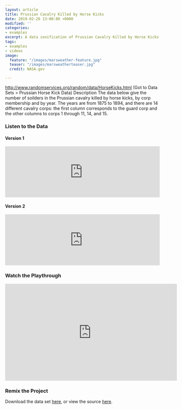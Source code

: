 ```yaml
---
layout: article
title: Prussian Cavalry Killed by Horse Kicks
date: 2019-02-26 13:00:00 +0000
modified: ''
categories:
- examples
excerpt: A data sonification of Prussian Cavalry Killed by Horse Kicks
tags:
- examples
- videos
image:
  feature: "/images/marsweather-feature.jpg"
  teaser: "/images/marsweatherteaser.jpg"
  credit: NASA.gov

---
```

http://www.randomservices.org/random/data/HorseKicks.html (Got to Data Sets > Prussian Horse Kick Data)  Description
The data below give the number of soilders in the Prussian cavalry killed by horse kicks, by corp membership and by year. The years are from 1875 to 1894, and there are 14 different cavalry corps: the first column corresponds to the guard corp and the other columns to corps 1 through 11, 14, and 15.

### Listen to the Data

#### Version 1

<iframe width="100%" height="166" scrolling="no" frameborder="no" allow="autoplay" src="https://w.soundcloud.com/player/?url=https%3A//api.soundcloud.com/tracks/582899268%3Fsecret_token%3Ds-XHuWu&color=%23f57c00&auto_play=false&hide_related=false&show_comments=true&show_user=true&show_reposts=false&show_teaser=true"></iframe>

#### Version 2

<iframe width="100%" height="166" scrolling="no" frameborder="no" allow="autoplay" src="https://w.soundcloud.com/player/?url=https%3A//api.soundcloud.com/tracks/582898368%3Fsecret_token%3Ds-aB6AX&color=%23f57c00&auto_play=false&hide_related=false&show_comments=true&show_user=true&show_reposts=false&show_teaser=true"></iframe>

### Watch the Playthrough

<iframe width="560" height="315" src="https://www.youtube.com/embed/KXmF-05HAKk" frameborder="0" allow="accelerometer; autoplay; encrypted-media; gyroscope; picture-in-picture" allowfullscreen></iframe>

### Remix the Project

Download the data set [here](https://drive.google.com/open?id=1lXeE5wBNFfdvu710y8XesfwIRnpcZzon "Prussian Horse-Kick Data "), or view the source [here](https://www.math.psu.edu/treluga/textbook/fitting_distributions.html "Prussian Horse-Kicks Data").